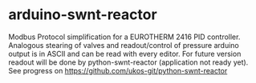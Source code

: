 # arduino-swnt-reactor
Modbus Protocol simplification for a EUROTHERM 2416 PID controller.
Analogous stearing of valves and readout/control of pressure
arduino output is in ASCII and can be read with every editor.
For future version readout will be done by python-swnt-reactor (application not ready yet).
See progress on
https://github.com/ukos-git/python-swnt-reactor
